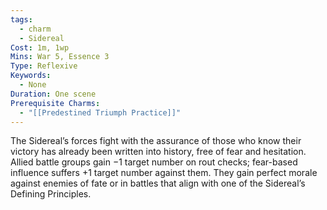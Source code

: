 ```yaml
---
tags:
  - charm
  - Sidereal
Cost: 1m, 1wp
Mins: War 5, Essence 3
Type: Reflexive
Keywords:
  - None
Duration: One scene
Prerequisite Charms:
  - "[[Predestined Triumph Practice]]"
---
```

The Sidereal’s forces fight with the assurance of those who know their victory has already been written into history, free of fear and hesitation. Allied battle groups gain −1 target number on rout checks; fear-based influence suffers +1 target number against them. They gain perfect morale against enemies of fate or in battles that align with one of the Sidereal’s Defining Principles.